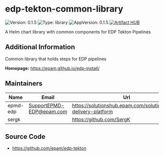 # edp-tekton-common-library

![Version: 0.1.5](https://img.shields.io/badge/Version-0.1.5-informational?style=flat-square) ![Type: library](https://img.shields.io/badge/Type-library-informational?style=flat-square) ![AppVersion: 0.1.5](https://img.shields.io/badge/AppVersion-0.1.5-informational?style=flat-square)
[![Artifact HUB](https://img.shields.io/endpoint?url=https://artifacthub.io/badge/repository/epmdedp)](https://artifacthub.io/packages/search?repo=epmdedp)

A Helm chart library with common components for EDP Tekton Pipelines

## Additional Information

Common library that holds steps for EDP pipelines

**Homepage:** <https://epam.github.io/edp-install/>

## Maintainers

| Name | Email | Url |
| ---- | ------ | --- |
| epmd-edp | <SupportEPMD-EDP@epam.com> | <https://solutionshub.epam.com/solution/epam-delivery-platform> |
| sergk |  | <https://github.com/SergK> |

## Source Code

* <https://github.com/epam/edp-tekton>


